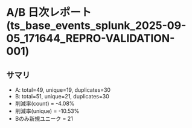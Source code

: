 # A/B 日次レポート (ts_base_events_splunk_2025-09-05_171644_REPRO-VALIDATION-001)

## サマリ
- A: total=49, unique=19, duplicates=30
- B: total=51, unique=21, duplicates=30
- 削減率(count) = -4.08%
- 削減率(unique) = -10.53%
- Bのみ新規ユニーク = 21